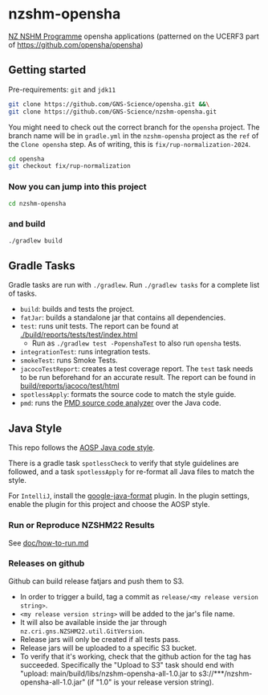 # nzshm-opensha
[NZ NSHM Programme](https://www.gns.cri.nz/research-projects/national-seismic-hazard-model/) opensha applications (patterned on the UCERF3 part of https://github.com/opensha/opensha)

## Getting started 

Pre-requirements: `git` and `jdk11`

 ```bash
git clone https://github.com/GNS-Science/opensha.git &&\
git clone https://github.com/GNS-Science/nzshm-opensha.git
 ```

You might need to check out the correct branch for the `opensha` project. The branch name will be in `gradle.yml` in the
`nzshm-opensha` project as the `ref` of the `Clone opensha` step. As of writing, this is
`fix/rup-normalization-2024`.

```bash
cd opensha
git checkout fix/rup-normalization
```

### Now you can jump into this project

 ```bash
 cd nzshm-opensha
 ```

### and build

 ```bash
 ./gradlew build
 ```

## Gradle Tasks

Gradle tasks are run with `./gradlew`. Run `./gradlew tasks` for a complete list of tasks.

- `build`: builds and tests the project.
- `fatJar`: builds a standalone jar that contains all dependencies.
- `test`: runs unit tests. The report can be found at [./build/reports/tests/test/index.html](./build/reports/tests/test/index.html)
   - Run as `./gradlew test -PopenshaTest` to also run `opensha` tests. 
- `integrationTest`: runs integration tests.
- `smokeTest`: runs Smoke Tests.
- `jacocoTestReport`: creates a test coverage report. The `test` task needs to be run beforehand for an accurate result. The report can be found in [build/reports/jacoco/test/html](build/reports/jacoco/test/html/index.html)
- `spotlessApply`: formats the source code to match the style guide.
- `pmd`: runs the [PMD source code analyzer](https://docs.pmd-code.org/latest/pmd_rules_java.html) over the Java code.

## Java Style

This repo follows the [AOSP Java code style](https://source.android.com/docs/setup/contribute/code-style). 

There is a gradle task `spotlessCheck` to verify that style guidelines are followed, and a task `spotlessApply` for re-format all Java files to match the style.

For `IntelliJ`, install the [google-java-format](https://plugins.jetbrains.com/plugin/8527-google-java-format) plugin. In the plugin settings, enable the plugin for this project and choose the AOSP style.


### Run or Reproduce NZSHM22 Results

See [doc/how-to-run.md](doc/how-to-run.md)

### Releases on github

Github can build release fatjars and push them to S3.

- In order to trigger a build, tag a commit as `release/<my release version string>`.
- `<my release version string>` will be added to the jar's file name.
- It will also be available inside the jar through `nz.cri.gns.NZSHM22.util.GitVersion`.
- Release jars will only be created if all tests pass.
- Release jars will be uploaded to a specific S3 bucket.
- To verify that it's working, check that the github action for the tag has succeeded. Specifically the "Upload to S3" task should
  end with "upload: main/build/libs/nzshm-opensha-all-1.0.jar to s3://***/nzshm-opensha-all-1.0.jar" (if "1.0" is your
  release version string).


